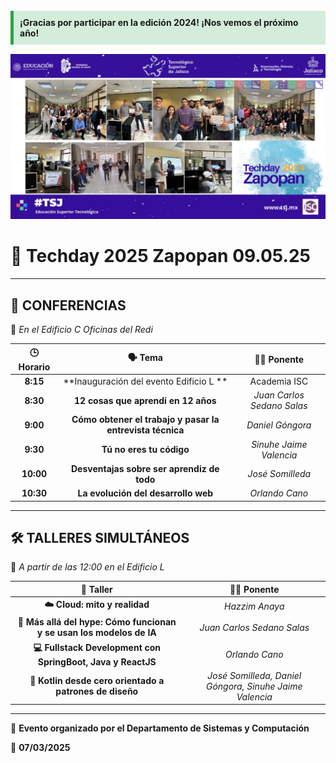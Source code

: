 <br>
<div style="background-color:#d4edda; border-left:5px solid #28a745; padding:10px; margin-bottom:15px;">
  <strong>¡Gracias por participar en la edición 2024! ¡Nos vemos el próximo año!</strong>
</div>
<p align="center">
  <img src="TSJ.jpg" alt="Java Tec Day" width="600"/>
</p>

# 🚀 Techday 2025 Zapopan 09.05.25

---

## 📢 CONFERENCIAS
📍 *En el Edificio C Oficinas del Redi*

| 🕒 Horario | 🗣️ Tema | 👨‍🏫 Ponente |
|:------------:|:-------------------------:|:------------------------:|
| **8:15** | **Inauguración del evento Edificio L ** | Academia ISC |
| **8:30** | **12 cosas que aprendí en 12 años** | *Juan Carlos Sedano Salas* |
| **9:00** | **Cómo obtener el trabajo y pasar la entrevista técnica** | *Daniel Góngora* |
| **9:30** | **Tú no eres tu código** | *Sinuhe Jaime Valencia* |
| **10:00** | **Desventajas sobre ser aprendiz de todo** | *José Somilleda* |
| **10:30** | **La evolución del desarrollo web** | *Orlando Cano* |

---

## 🛠️ TALLERES SIMULTÁNEOS
📍 *A partir de las 12:00 en el Edificio L*

| 💼 Taller | 👨‍🏫 Ponente |
|:-----------------------------:|:------------------------------:|
| **☁️ Cloud: mito y realidad** | *Hazzim Anaya* |
| **🤖 Más allá del hype: Cómo funcionan y se usan los modelos de IA** | *Juan Carlos Sedano Salas* |
| **💻 Fullstack Development con SpringBoot, Java y ReactJS** | *Orlando Cano* |
| **📱 Kotlin desde cero orientado a patrones de diseño** | *José Somilleda, Daniel Góngora, Sinuhe Jaime Valencia* |

---

📝 **Evento organizado por el Departamento de Sistemas y Computación**

📅 **07/03/2025**

